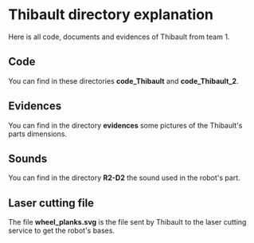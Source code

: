 
# Thibault directory explanation

Here is all code, documents and evidences of Thibault from team 1.

## Code

You can find in these directories **code_Thibault** and **code_Thibault_2**.

## Evidences

You can find in the directory **evidences** some pictures of the Thibault's parts dimensions.

## Sounds

You can find in the directory **R2-D2** the sound used in the robot's part.

## Laser cutting file

The file **wheel_planks.svg** is the file sent by Thibault to the laser cutting service to get the robot's bases.
